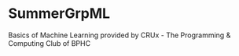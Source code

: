 # SummerGrpML
Basics of Machine Learning provided by CRUx - The Programming &amp; Computing Club of BPHC
